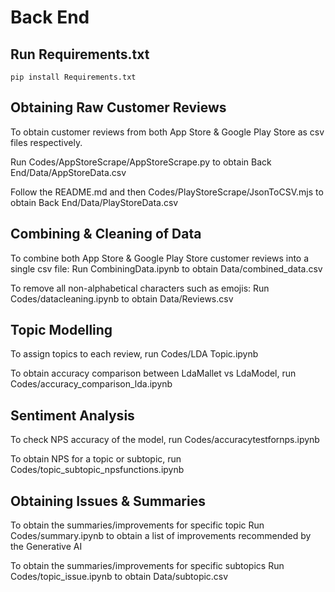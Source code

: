# Back End

## Run Requirements.txt
```
pip install Requirements.txt
```

## Obtaining Raw Customer Reviews
To obtain customer reviews from both App Store & Google Play Store as csv files respectively. 

Run Codes/AppStoreScrape/AppStoreScrape.py to obtain Back End/Data/AppStoreData.csv

Follow the README.md and then Codes/PlayStoreScrape/JsonToCSV.mjs to obtain Back End/Data/PlayStoreData.csv


## Combining & Cleaning of Data
To combine both App Store & Google Play Store customer reviews into a single csv file: 
Run CombiningData.ipynb to obtain Data/combined_data.csv

To remove all non-alphabetical characters such as emojis:
Run Codes/datacleaning.ipynb to obtain Data/Reviews.csv

## Topic Modelling
To assign topics to each review, run Codes/LDA Topic.ipynb

To obtain accuracy comparison between LdaMallet vs LdaModel, run Codes/accuracy_comparison_lda.ipynb

## Sentiment Analysis
To check NPS accuracy of the model, run Codes/accuracytestfornps.ipynb

To obtain NPS for a topic or subtopic, run Codes/topic_subtopic_npsfunctions.ipynb


## Obtaining Issues & Summaries 
To obtain the summaries/improvements for specific topic
Run Codes/summary.ipynb to obtain a list of improvements recommended by the Generative AI

To obtain the summaries/improvements for specific subtopics
Run Codes/topic_issue.ipynb to obtain Data/subtopic.csv





